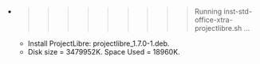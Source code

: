* >>>>>>>>> Running inst-std-office-xtra-projectlibre.sh ...
  * Install ProjectLibre: projectlibre_1.7.0-1.deb.
  * Disk size = 3479952K. Space Used = 18960K.
